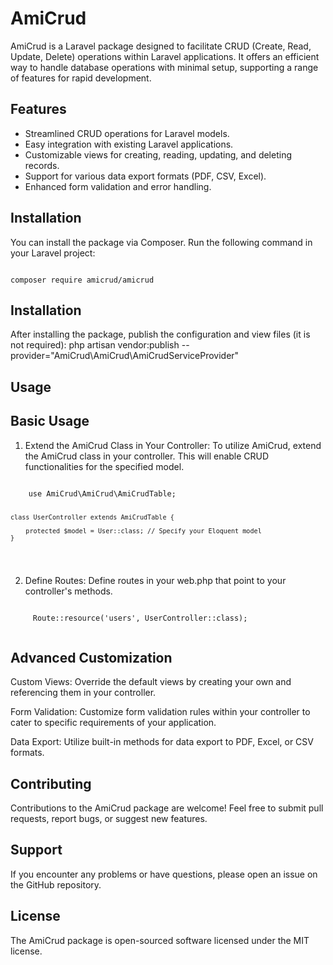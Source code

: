# AmiCrud

AmiCrud is a Laravel package designed to facilitate CRUD (Create, Read, Update, Delete) operations within Laravel applications. It offers an efficient way to handle database operations with minimal setup, supporting a range of features for rapid development.

## Features

- Streamlined CRUD operations for Laravel models.
- Easy integration with existing Laravel applications.
- Customizable views for creating, reading, updating, and deleting records.
- Support for various data export formats (PDF, CSV, Excel).
- Enhanced form validation and error handling.

## Installation

You can install the package via Composer. Run the following command in your Laravel project:

```shell

composer require amicrud/amicrud

```


## Installation

After installing the package, publish the configuration and view files (it is not required):
php artisan vendor:publish --provider="AmiCrud\AmiCrud\AmiCrudServiceProvider"


## Usage

 ## Basic Usage
1. Extend the AmiCrud Class in Your Controller:
 To utilize AmiCrud, extend the AmiCrud class in your controller. This will enable CRUD functionalities for the specified model.
 
  <code> 
    use AmiCrud\AmiCrud\AmiCrudTable;

    class UserController extends AmiCrudTable {

        protected $model = User::class; // Specify your Eloquent model
    }
  </code>

  2. Define Routes:
  Define routes in your web.php that point to your controller's methods.

  <code>
     Route::resource('users', UserController::class);
  </code>


## Advanced Customization

  Custom Views: Override the default views by creating your own and referencing them in your controller.

  Form Validation: Customize form validation rules within your controller to cater to specific requirements of your application.

  Data Export: Utilize built-in methods for data export to PDF, Excel, or CSV formats.

## Contributing

Contributions to the AmiCrud package are welcome! Feel free to submit pull requests, report bugs, or suggest new features.

## Support
If you encounter any problems or have questions, please open an issue on the GitHub repository.

## License
The AmiCrud package is open-sourced software licensed under the MIT license.
